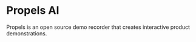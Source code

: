 # Propels AI

Propels is an open source demo recorder that creates interactive product demonstrations.
